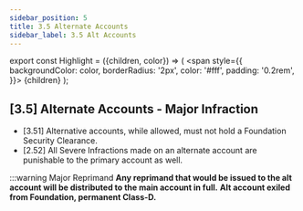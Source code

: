 ```yaml
---
sidebar_position: 5
title: 3.5 Alternate Accounts
sidebar_label: 3.5 Alt Accounts 
---
```


export const Highlight = ({children, color}) => (
<span
style={{
      backgroundColor: color,
      borderRadius: '2px',
      color: '#fff',
      padding: '0.2rem',
    }}>
{children}
</span>
);

## [3.5] Alternate Accounts - Major Infraction
- [3.51] Alternative accounts, while allowed, must not hold a Foundation Security Clearance.
- [2.52] All Severe Infractions made on an alternate account are punishable to the primary account as well.

:::warning Major Reprimand
**Any reprimand that would be issued to the alt account will be distributed to the main account in full.**
**Alt account exiled from Foundation, permanent Class-D.**